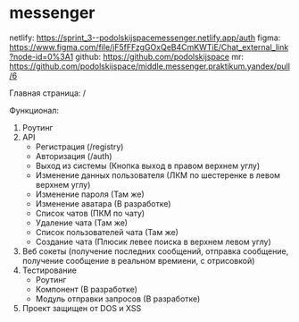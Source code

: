# messenger

netlify: https://sprint_3--podolskijspacemessenger.netlify.app/auth
figma: https://www.figma.com/file/jF5fFFzgGOxQeB4CmKWTiE/Chat_external_link?node-id=0%3A1
github: https://github.com/podolskijspace
mr: https://github.com/podolskijspace/middle.messenger.praktikum.yandex/pull/6

Главная страница: /

Функционал:

1. Роутинг
2. API
   - Регистрация (/registry)
   - Авторизация (/auth)
   - Выход из системы (Кнопка выход в правом верхнем углу)
   - Изменение данных пользователя (ЛКМ по шестеренке в левом верхнем углу)
   - Изменение пароля (Там же)
   - Изменение аватара (В разработке)
   - Список чатов (ПКМ по чату)
   - Удаление чата (Там же)
   - Список пользователей чата (Там же)
   - Создание чата (Плюсик левее поиска в верхнем левом углу)
3. Веб сокеты (получение последних сообщений, отправка сообщение, получение сообщение в реальном времиени, с отрисовкой)
4. Тестирование
   - Роутинг
   - Компонент (В разработке)
   - Модуль отправки запросов (В разработке)
5. Проект защищен от DOS и XSS

